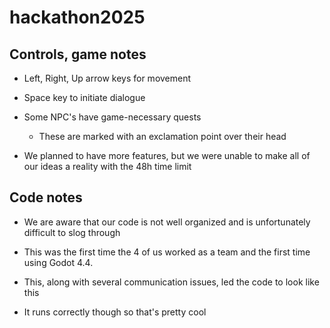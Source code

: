 # hackathon2025
## Controls, game notes
- Left, Right, Up arrow keys for movement
- Space key to initiate dialogue

- Some NPC's have game-necessary quests
  - These are marked with an exclamation point over their head

- We planned to have more features, but we were unable to make all of our ideas a reality with the 48h time limit
## Code notes
- We are aware that our code is not well organized and is unfortunately difficult to slog through
- This was the first time the 4 of us worked as a team and the first time using Godot 4.4.
- This, along with several communication issues, led the code to look like this

- It runs correctly though so that's pretty cool
